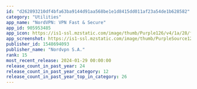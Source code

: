```yaml
---
id: "d262893210df4bfa63ba9144d91aa568be1e1d8415dd011af23a54de1b628582"
category: "Utilities"
app_name: "NordVPN: VPN Fast & Secure"
app_id: 905953485
app_icon: https://is1-ssl.mzstatic.com/image/thumb/Purple126/v4/1a/28/fd/1a28fdaf-ad96-7601-b919-b3a252e73d41/AppIcon-0-0-1x_U007epad-0-0-85-220.png/1024x1024bb.png
app_screenshot: https://is1-ssl.mzstatic.com/image/thumb/PurpleSource126/v4/bf/21/15/bf2115c0-f5bd-bb4e-6a95-60fa39600316/37867074-67a3-4bae-97f5-5b12aee4273f_ap-ios-rebrand-toggle-en-us-1242x2688.jpg/1242x2688bb.png
publisher_id: 1548694093
publisher_name: "Nordvpn S.A."
rank: 15
most_recent_release: 2024-01-29 00:00:00
release_count_in_past_year: 24
release_count_in_past_year_category: 12
release_count_in_past_year_top_in_category: 26
---
```

